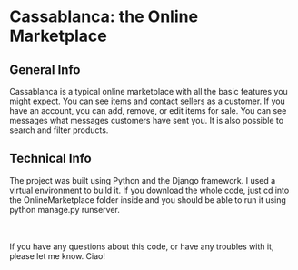 <h1>Cassablanca: the Online Marketplace</h1>

<h2>General Info</h2>
Cassablanca is a typical online marketplace with all the basic features you might expect. You can see items and contact sellers as a customer. If you have an account,
you can add, remove, or edit items for sale. You can see messages what messages customers have sent you. It is also possible to search and filter products.

<h2>Technical Info</h2>
The project was built using Python and the Django framework. I used a virtual environment to build it. If you download the whole code, just cd into the OnlineMarketplace 
folder inside and you should be able to run it using python manage.py runserver. 

<br><br>
If you have any questions about this code, or have any troubles with it, please let me know. Ciao!
